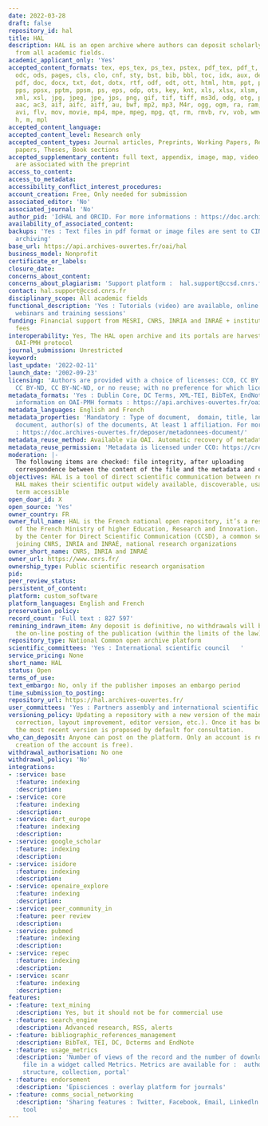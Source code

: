```yaml
---
date: 2022-03-28
draft: false
repository_id: hal
title: HAL
description: HAL is an open archive where authors can deposit scholarly documents
  from all academic fields.
academic_applicant_only: 'Yes'
accepted_content_formats: tex, eps_tex, ps_tex, pstex, pdf_tex, pdf_t, pdftex, zip,
  odc, ods, pages, cls, clo, cnf, sty, bst, bib, bbl, toc, idx, aux, def, loc, table,
  pdf, doc, docx, txt, dot, dotx, rtf, odf, odt, ott, html, htm, ppt, pptx, pot, potx,
  pps, ppsx, pptm, ppsm, ps, eps, odp, ots, key, knt, xls, xlsx, xlsm, xltx, xlt,
  xml, xsl, jpg, jpeg, jpe, jps, png, gif, tif, tiff, ms3d, odg, otg, pct, svg, gls,
  aac, ac3, aif, aifc, aiff, au, bwf, mp2, mp3, M4r, ogg, ogm, ra, ram, wma, wav,
  avi, flv, mov, movie, mp4, mpe, mpeg, mpg, qt, rm, rmvb, rv, vob, wmv, m4a, c, py,
  h, m, mpl
accepted_content_language:
accepted_content_level: Research only
accepted_content_types: Journal articles, Preprints, Working Papers, Reports, Conference
  papers, Theses, Book sections
accepted_supplementary_content: full text, appendix, image, map, video, sound. Those
  are associated with the preprint
access_to_content:
access_to_metadata:
accessibility_conflict_interest_procedures:
account_creation: Free, Only needed for submission
associated_editor: 'No'
associated_journal: 'No'
author_pid: 'IdHAL and ORCID. For more informations : https://doc.archives-ouvertes.fr/identifiant-auteur-idhal-cv/'
availability_of_associated_content:
backups: 'Yes : Text files in pdf format or image files are sent to CINES for long-term
  archiving'
base_url: https://api.archives-ouvertes.fr/oai/hal
business_model: Nonprofit
certificate_or_labels:
closure_date:
concerns_about_content:
concerns_about_plagiarism: 'Support platform :  hal.support@ccsd.cnrs.fr'
contact: hal.support@ccsd.cnrs.fr
disciplinary_scope: All academic fields
functional_description: 'Yes : Tutorials (video) are available, online documentation,
  webinars and training sessions'
funding: Financial support from MESRI, CNRS, INRIA and INRAÉ + institutional portals
  fees
interoperability: Yes, The HAL open archive and its portals are harvestable via the
  OAI-PMH protocol
journal_submission: Unrestricted
keyword:
last_update: '2022-02-11'
launch_date: '2002-09-23'
licensing: 'Authors are provided with a choice of licenses: CC0, CC BY, CC BY-NC,
  CC BY-ND, CC BY-NC-ND, or no reuse; with no preference for which license chosen'
metadata_formats: 'Yes : Dublin Core, DC Terms, XML-TEI, BibTeX, EndNote. For more
  information on OAI-PMH formats : https://api.archives-ouvertes.fr/oai/hal/?verb=ListMetadataFormats'
metadata_languages: English and French
metadata_properties: 'Mandatory : Type of document,  domain, title, language of the
  document, author(s) of the documents, At least 1 affiliation. For more information
  : https://doc.archives-ouvertes.fr/deposer/metadonnees-document/'
metadata_reuse_method: Available via OAI. Automatic recovery of metadata  from crossref
metadata_reuse_permission: 'Metadata is licensed under CC0: https://creativecommons.org/publicdomain/zero/1.0/'
moderation: |-
  The following items are checked: file integrity, after uploading
  correspondence between the content of the file and the metadata and compliance with the publisher's policy for published documents. All repositories with files (full text, appendix, image, map, video, sound) are manually checked before being put online.
objectives: HAL is a tool of direct scientific communication between researchers.
  HAL makes their scientific output widely available, discoverable, usable and long
  term accessible
open_doar_id: X
open_source: 'Yes'
owner_country: FR
owner_full_name: HAL is the French national open repository, it’s a research infrastructure
  of the French Ministry of higher Education, Research and Innovation. HAL is managed
  by the Center for Direct Scientific Communication (CCSD), a common service unit
  joining CNRS, INRIA and INRAÉ, national research organizations
owner_short_name: CNRS, INRIA and INRAÉ
owner_url: https://www.cnrs.fr/
ownership_type: Public scientific research organisation
pid:
peer_review_status:
persistent_of_content:
platform: custom_software
platform_languages: English and French
preservation_policy:
record_count: 'Full text : 827 597'
remining_indrawn_item: Any deposit is definitive, no withdrawals will be made after
  the on-line posting of the publication (within the limits of the law)
repository_type: National Common open archive platform
scientific_committees: 'Yes : International scientific council   '
service_pricing: None
short_name: HAL
status: Open
terms_of_use:
text_embargo: No, only if the publisher imposes an embargo period
time_submission_to_posting:
repository_url: https://hal.archives-ouvertes.fr/
user_committees: 'Yes : Partners assembly and international scientific council   '
versioning_policy: Updating a repository with a new version of the main file (content
  correction, layout improvement, editor version, etc.). Once it has been put online,
  the most recent version is proposed by default for consultation.
who_can_deposit: Anyone can post on the platform. Only an account is required ( The
  creation of the account is free).
withdrawal_authorisation: No one
withdrawal_policy: 'No'
integrations:
- :service: base
  :feature: indexing
  :description:
- :service: core
  :feature: indexing
  :description:
- :service: dart_europe
  :feature: indexing
  :description:
- :service: google_scholar
  :feature: indexing
  :description:
- :service: isidore
  :feature: indexing
  :description:
- :service: openaire_explore
  :feature: indexing
  :description:
- :service: peer_community_in
  :feature: peer review
  :description:
- :service: pubmed
  :feature: indexing
  :description:
- :service: repec
  :feature: indexing
  :description:
- :service: scanr
  :feature: indexing
  :description:
features:
- :feature: text_mining
  :description: Yes, but it should not be for commercial use
- :feature: search_engine
  :description: Advanced research, RSS, alerts
- :feature: bibliographic_references_management
  :description: BibTeX, TEI, DC, Dcterms and EndNote
- :feature: usage_metrics
  :description: 'Number of views of the record and the number of downloads of the
    file in a widget called Metrics. Metrics are available for :  author, depositor,
    structure, collection, portal'
- :feature: endorsement
  :description: 'Episciences : overlay platform for journals'
- :feature: comms_social_networking
  :description: 'Sharing features : Twitter, Facebook, Email, Linkedln and any communication
    tool      '
---
```



